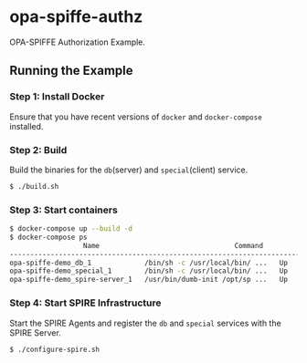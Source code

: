 # opa-spiffe-authz

OPA-SPIFFE Authorization Example.

## Running the Example

### Step 1: Install Docker

Ensure that you have recent versions of `docker` and `docker-compose` installed.

### Step 2: Build

Build the binaries for the `db`(server) and `special`(client) service.

```bash
$ ./build.sh
```

### Step 3: Start containers

```bash
$ docker-compose up --build -d
$ docker-compose ps
                  Name                                 Command               State                 Ports
----------------------------------------------------------------------------------------------------------------------
opa-spiffe-demo_db_1             /bin/sh -c /usr/local/bin/ ...   Up      10000/tcp
opa-spiffe-demo_special_1        /bin/sh -c /usr/local/bin/ ...   Up      10000/tcp
opa-spiffe-demo_spire-server_1   /usr/bin/dumb-init /opt/sp ...   Up
```

### Step 4: Start SPIRE Infrastructure

Start the SPIRE Agents and register the `db` and `special` services with the SPIRE Server.

```bash
$ ./configure-spire.sh
```
